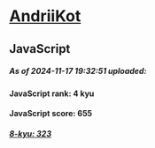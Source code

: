 # [AndriiKot](https://www.codewars.com/users/AndriiKot) 
## JavaScript

##### As of 2024-11-17 19:32:51 uploaded:

#### JavaScript rank: 4 kyu

#### JavaScript score: 655

##### [8-kyu: 323](https://github.com/AndriiKot/JavaScript__CodeWars/tree/main/kyu-8)

